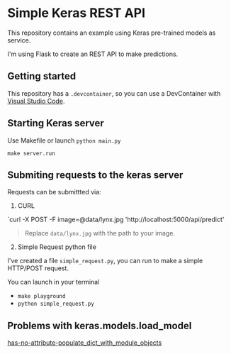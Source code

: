 # Simple Keras REST API

This repository contains an example using Keras pre-trained models as service.

I'm using Flask to create an REST API to make predictions.

## Getting started

This repository has a `.devcontainer`, so you can use a DevContainer with [Visual Studio Code](https://code.visualstudio.com/).

## Starting Keras server

Use Makefile or launch `python main.py`

`make server.run`

## Submiting requests to the keras server

Requests can be submittted via:

1. CURL

`curl -X POST -F image=@data/lynx.jpg 'http://localhost:5000/api/predict'

> Replace `data/lynx.jpg` with the path to your image.

2. Simple Request python file

I've created a file `simple_request.py`, you can run to make a simple HTTP/POST request.

You can launch in your terminal

- `make playground`
- `python simple_request.py`

## Problems with keras.models.load_model

[has-no-attribute-populate_dict_with_module_objects](https://jayanthkurup.com/keras-utils-generic_utils-has-no-attribute-populate_dict_with_module_objects/) 